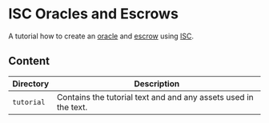 # ISC Oracles and Escrows

A tutorial how to create an [oracle](https://en.wikipedia.org/wiki/Blockchain_oracle) and [escrow](https://en.wikipedia.org/wiki/Escrow) using [ISC](https://wiki.iota.org/learn/smart-contracts/introduction/).

## Content

| Directory  | Description                                                     |
| ---------- | --------------------------------------------------------------- |
| `tutorial` | Contains the tutorial text and and any assets used in the text. |
